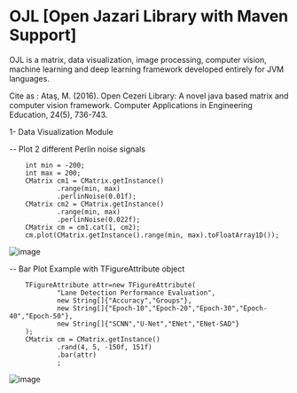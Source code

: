 # OJL [Open Jazari Library with Maven Support]
OJL is a matrix, data visualization, image processing, computer vision, machine learning and deep learning framework developed entirely for JVM languages.

Cite as : Ataş, M. (2016). Open Cezeri Library: A novel java based matrix and computer vision framework. Computer Applications in Engineering Education, 24(5), 736-743.

1- Data Visualization Module

-- Plot 2 different Perlin noise signals

        int min = -200;  
        int max = 200;  
        CMatrix cm1 = CMatrix.getInstance()  
                .range(min, max)  
                .perlinNoise(0.01f);  
        CMatrix cm2 = CMatrix.getInstance()  
                .range(min, max)  
                .perlinNoise(0.022f);  
        CMatrix cm = cm1.cat(1, cm2);  
        cm.plot(CMatrix.getInstance().range(min, max).toFloatArray1D());

![image](https://github.com/hakmesyo/OJL/assets/3868513/37d3b7d2-8658-4565-a62e-0b327261b924)

-- Bar Plot Example with TFigureAttribute object

        TFigureAttribute attr=new TFigureAttribute(
                "Lane Detection Performance Evaluation",
                new String[]{"Accuracy","Groups"},
                new String[]{"Epoch-10","Epoch-20","Epoch-30","Epoch-40","Epoch-50"},
                new String[]{"SCNN","U-Net","ENet","ENet-SAD"}
        );
        CMatrix cm = CMatrix.getInstance()
                .rand(4, 5, -150f, 151f)
                .bar(attr)
                ;


![image](https://github.com/hakmesyo/OJL/assets/3868513/4e8e25c0-5826-4d78-b323-9f9374a7d8a2)



